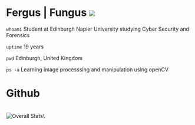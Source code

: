 # Fergus | Fungus ![](https://komarev.com/ghpvc/?username=Quickmotions&color=red)

`whoami` Student at Edinburgh Napier University studying Cyber Security and Forensics

`uptime` 19 years

`pwd` Edinburgh, United Kingdom

`ps -a` Learning image processsing and manipulation using openCV


# Github
\
![Overall Stats](https://github-readme-stats.vercel.app/api?username=Quickmotions&count_private=true&show_icons=true&hide=contribs&theme=dark&border_color=61594c)\




